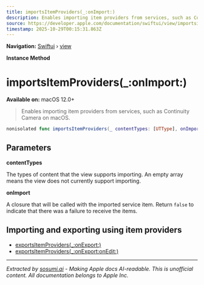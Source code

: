 ```yaml
---
title: importsItemProviders(_:onImport:)
description: Enables importing item providers from services, such as Continuity Camera on macOS.
source: https://developer.apple.com/documentation/swiftui/view/importsitemproviders(_:onimport:)
timestamp: 2025-10-29T00:15:31.863Z
---
```


**Navigation:** [Swiftui](/documentation/swiftui) › [view](/documentation/swiftui/view)

**Instance Method**

# importsItemProviders(_:onImport:)

**Available on:** macOS 12.0+

> Enables importing item providers from services, such as Continuity Camera on macOS.

```swift
nonisolated func importsItemProviders(_ contentTypes: [UTType], onImport: @escaping ([NSItemProvider]) -> Bool) -> some View
```

## Parameters

**contentTypes**

The types of content that the view supports importing. An empty array means the view does not currently support importing.



**onImport**

A closure that will be called with the imported service item. Return `false` to indicate that there was a failure to receive the items.



## Importing and exporting using item providers

- [exportsItemProviders(_:onExport:)](/documentation/swiftui/view/exportsitemproviders(_:onexport:))
- [exportsItemProviders(_:onExport:onEdit:)](/documentation/swiftui/view/exportsitemproviders(_:onexport:onedit:))

---

*Extracted by [sosumi.ai](https://sosumi.ai) - Making Apple docs AI-readable.*
*This is unofficial content. All documentation belongs to Apple Inc.*
